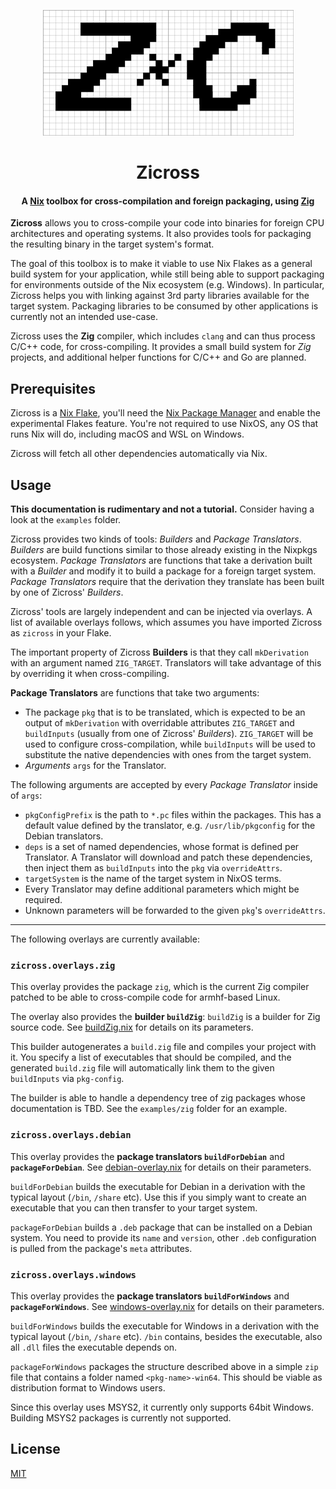 <p align="center"><img src="/zicross.svg" alt="zicross logo"/></p>
<h1 align="center">Zicross</h1>
<h4 align="center">A <a href="https://nixos.org">Nix</a> toolbox for cross-compilation and foreign packaging, using <a href="https://ziglang.org">Zig</a></h4>

**Zicross** allows you to cross-compile your code into binaries for foreign CPU architectures and operating systems.
It also provides tools for packaging the resulting binary in the target system's format.

The goal of this toolbox is to make it viable to use Nix Flakes as a general build system for your application, while still being able to support packaging for environments outside of the Nix ecosystem (e.g. Windows).
In particular, Zicross helps you with linking against 3rd party libraries available for the target system.
Packaging libraries to be consumed by other applications is currently not an intended use-case.

Zicross uses the **Zig** compiler, which includes `clang` and can thus process C/C++ code, for cross-compiling.
It provides a small build system for *Zig* projects, and additional helper functions for C/C++ and Go are planned.

## Prerequisites

Zicross is a [Nix Flake](https://nixos.wiki/wiki/Flakes), you'll need the [Nix Package Manager](https://nixos.org) and enable the experimental Flakes feature.
You're not required to use NixOS, any OS that runs Nix will do, including macOS and WSL on Windows.

Zicross will fetch all other dependencies automatically via Nix.

## Usage

**This documentation is rudimentary and not a tutorial.**
Consider having a look at the `examples` folder.

Zicross provides two kinds of tools: *Builders* and *Package Translators*.
*Builders* are build functions similar to those already existing in the Nixpkgs ecosystem.
*Package Translators* are functions that take a derivation built with a *Builder* and modify it to build a package for a foreign target system.
*Package Translators* require that the derivation they translate has been built by one of Zicross' *Builders*.

Zicross' tools are largely independent and can be injected via overlays.
A list of available overlays follows, which assumes you have imported Zicross as `zicross` in your Flake.

The important property of Zicross **Builders** is that they call `mkDerivation` with an argument named `ZIG_TARGET`.
Translators will take advantage of this by overriding it when cross-compiling.

**Package Translators** are functions that take two arguments:

 * The package `pkg` that is to be translated, which is expected to be an output of `mkDerivation` with overridable attributes `ZIG_TARGET` and `buildInputs` (usually from one of Zicross' *Builders*).
   `ZIG_TARGET` will be used to configure cross-compilation, while `buildInputs` will be used to substitute the native dependencies with ones from the target system.
 * _Arguments_ `args` for the Translator.

The following arguments are accepted by every *Package Translator* inside of `args`:

 * `pkgConfigPrefix` is the path to `*.pc` files within the packages.
   This has a default value defined by the translator, e.g. `/usr/lib/pkgconfig` for the Debian translators.
 * `deps` is a set of named dependencies, whose format is defined per Translator.
   A Translator will download and patch these dependencies, then inject them as `buildInputs` into the `pkg` via `overrideAttrs`.
 * `targetSystem` is the name of the target system in NixOS terms.
 * Every Translator may define additional parameters which might be required.
 * Unknown parameters will be forwarded to the given `pkg`'s `overrideAttrs`.

---

The following overlays are currently available:

### `zicross.overlays.zig`

This overlay provides the package `zig`, which is the current Zig compiler patched to be able to cross-compile code for armhf-based Linux.

The overlay also provides the **builder `buildZig`**:
`buildZig` is a builder for Zig source code.
See [buildZig.nix](/buildZig.nix) for details on its parameters.

This builder autogenerates a `build.zig` file and compiles your project with it.
You specify a list of executables that should be compiled, and the generated `build.zig` file will automatically link them to the given `buildInputs` via `pkg-config`.

The builder is able to handle a dependency tree of zig packages whose documentation is TBD.
See the `examples/zig` folder for an example.

### `zicross.overlays.debian`

This overlay provides the **package translators `buildForDebian`** and **`packageForDebian`**.
See [debian-overlay.nix](/debian-overlay.nix) for details on their parameters.

`buildForDebian` builds the executable for Debian in a derivation with the typical layout (`/bin`, `/share` etc).
Use this if you simply want to create an executable that you can then transfer to your target system.

`packageForDebian` builds a `.deb` package that can be installed on a Debian system.
You need to provide its `name` and `version`, other `.deb` configuration is pulled from the package's `meta` attributes.

### `zicross.overlays.windows`

This overlay provides the **package translators `buildForWindows`** and **`packageForWindows`**.
See [windows-overlay.nix](windows-overlay.nix) for details on their parameters.

`buildForWindows` builds the executable for Windows in a derivation with the typical layout (`/bin`, `/share` etc).
`/bin` contains, besides the executable, also all `.dll` files the executable depends on.

`packageForWindows` packages the structure described above in a simple `zip` file that contains a folder named `<pkg-name>-win64`.
This should be viable as distribution format to Windows users.

Since this overlay uses MSYS2, it currently only supports 64bit Windows.
Building MSYS2 packages is currently not supported.

## License

[MIT](/LICENSE)